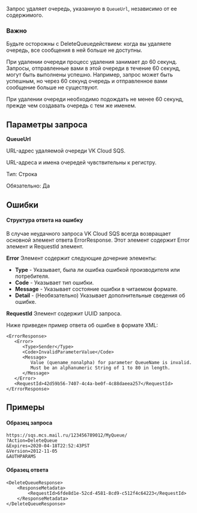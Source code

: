 Запрос удаляет очередь, указанную в `QueueUrl`, независимо от ее содержимого.

### Важно

Будьте осторожны с DeleteQueueдействием: когда вы удаляете очередь, все сообщения в ней больше не доступны.

При удалении очереди процесс удаления занимает до 60 секунд. Запросы, отправленные вами в этой очереди в течение 60 секунд, могут быть выполнены успешно. Например, запрос может быть успешным, но через 60 секунд очередь и отправленное вами сообщение больше не существуют.

При удалении очереди необходимо подождать не менее 60 секунд, прежде чем создавать очередь с тем же именем.

## Параметры запроса

**QueueUrl**

URL-адрес удаляемой очереди VK Cloud SQS.

URL-адреса и имена очередей чувствительны к регистру.

Тип: Строка

Обязательно: Да

## Ошибки

#### Структура ответа на ошибку

В случае неудачного запроса VK Cloud SQS всегда возвращает основной элемент ответа ErrorResponse. Этот элемент содержит Error элемент и RequestId элемент.

**Error** Элемент содержит следующие дочерние элементы:

- **Type** \- Указывает, была ли ошибка ошибкой производителя или потребителя.
- **Code** \- Указывает тип ошибки.
- **Message** \- Указывает состояние ошибки в читаемом формате.
- **Detail** \- (Необязательно) Указывает дополнительные сведения об ошибке.

**RequestId** Элемент содержит UUID запроса.

Ниже приведен пример ответа об ошибке в формате XML:

```
<ErrorResponse>
   <Error>
      <Type>Sender</Type>
      <Code>InvalidParameterValue</Code>
      <Message>
         Value (quename_nonalpha) for parameter QueueName is invalid.
         Must be an alphanumeric String of 1 to 80 in length.
      </Message>
   </Error>
   <RequestId>42d59b56-7407-4c4a-be0f-4c88daeea257</RequestId>
</ErrorResponse>
```

## Примеры

#### Образец запроса

```
https://sqs.mcs.mail.ru/123456789012/MyQueue/
?Action=DeleteQueue
&Expires=2020-04-18T22:52:43PST
&Version=2012-11-05
&AUTHPARAMS
```

#### Образец ответа

```
<DeleteQueueResponse>
    <ResponseMetadata>
        <RequestId>6fde8d1e-52cd-4581-8cd9-c512f4c64223</RequestId>
    </ResponseMetadata>
</DeleteQueueResponse>
```
